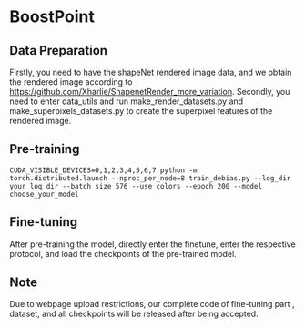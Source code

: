 # BoostPoint



## Data Preparation

Firstly, you need to have the shapeNet rendered image data, and we obtain the rendered image according to https://github.com/Xharlie/ShapenetRender_more_variation. Secondly, you need to enter data_utils and run make_render_datasets.py and make_superpixels_datasets.py to create the superpixel features of the rendered image.

## Pre-training

```
CUDA_VISIBLE_DEVICES=0,1,2,3,4,5,6,7 python -m torch.distributed.launch --nproc_per_node=8 train_debias.py --log_dir your_log_dir --batch_size 576 --use_colors --epoch 200 --model choose_your_model
```

## Fine-tuning

After pre-training the model, directly enter the finetune, enter the respective protocol, and load the checkpoints of the pre-trained model.

## Note
Due to webpage upload restrictions, our complete code of fine-tuning part , dataset, and all checkpoints will be released after being accepted.
